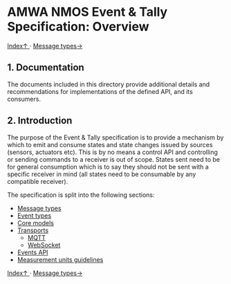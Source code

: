 # AMWA NMOS Event & Tally Specification: Overview

[ Index↑ ](..) · [Message types→](2.0._Message_types.md)



## 1. Documentation

The documents included in this directory provide additional details and recommendations for implementations of the defined API, and its consumers.

## 2. Introduction

The purpose of the Event & Tally specification is to provide a mechanism by which to emit and consume states and state changes issued by sources (sensors, actuators etc). This is by no means a control API and controlling or sending commands to a receiver is out of scope. States sent need to be for general consumption which is to say they should not be sent with a specific receiver in mind (all states need to be consumable by any compatible receiver).

The specification is split into the following sections:

* [Message types](2.0._Message_types.md)
* [Event types](3.0._Event_types.md)
* [Core models](4.0._Core_models.md)
* [Transports](5.0._Transports.md)
  * [MQTT](5.1._Transport_-_MQTT.md)
  * [WebSocket](5.2._Transport_-_Websocket.md)
* [Events API](6.0._Event_and_tally_rest_api.md)
* [Measurement units guidelines](7.0._Measurement_units_guidelines.md)

[ Index↑ ](..) · [Message types→](2.0._Message_types.md)
